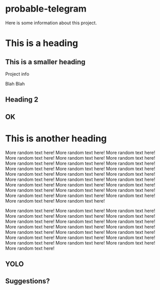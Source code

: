 # probable-telegram

Here is some information about this project. 

# This is a heading

## This is a smaller heading

Project info 

Blah Blah 

## Heading 2

## OK

# This is another heading 

More random text here! More random text here! More random text here! More random text here! More random text here! More random text here! More random text here! More random text here! More random text here! More random text here! More random text here! More random text here! More random text here! More random text here! More random text here! More random text here! More random text here! More random text here! More random text here! More random text here! More random text here! More random text here! More random text here! More random text here! More random text here! More random text here! More random text here! More random text here! More random text here! 

More random text here! More random text here! More random text here! More random text here! More random text here! More random text here! More random text here! More random text here! More random text here! More random text here! More random text here! More random text here! More random text here! More random text here! More random text here! More random text here! More random text here! More random text here! More random text here! More random text here! More random text here! More random text here! 



## YOLO

## Suggestions? 

